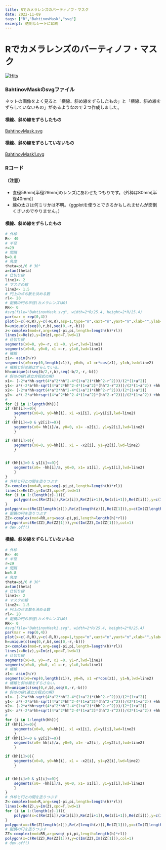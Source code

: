 ```yaml
---
title: Rでカメラレンズのバーティノフ・マスク
date: 2022-11-09
tags: ["R","BahtinovMask","svg"]
excerpt: 透明なシートに印刷
---
```


# Rでカメラレンズのバーティノフ・マスク

[![Hits](https://hits.seeyoufarm.com/api/count/incr/badge.svg?url=https%3A%2F%2Fgitpress.io%2F%40statrstart%2FBahtinovMask01&count_bg=%2379C83D&title_bg=%23555555&icon=&icon_color=%23E7E7E7&title=hits&edge_flat=false)](https://hits.seeyoufarm.com) 

### BahtinovMaskのsvgファイル

ネットの画像をよく見ると「横線、斜め線をずらしたもの」と「横線、斜め線をずらしていないもの」があるようなので２つ作成しました。

#### 横線、斜め線をずらしたもの

[BahtinovMask.svg](https://raw.githubusercontent.com/statrstart/statrstart.github.com/master/source/images/BahtinovMask.svg)

#### 横線、斜め線をずらしていないもの

[BahtinovMask1.svg](https://raw.githubusercontent.com/statrstart/statrstart.github.com/master/source/images/BahtinovMask1.svg)

### Rコード

#### （注意）

- 直径58mm[半径29mm]のレンズにあわせたつもりです。（外枠は80mm[半径40mm]）
- 線の太さは何ミリかは不明。（ggplotを使うとできるかもしれませんが面倒くさいのでやりません。）

#### 横線、斜め線をずらしたもの

```R
# 外枠
R<- 40
# 半径
r=29
# 間隔
b=0.8
# 角度
theta=pi/6 # 30°
a=tan(theta)
# 仕切り線
line1<- 2
# マスクの線
line2<- 1.5
# 円上の点の数を決める数
rl<- 20
# 副鏡の円の半径(カメラレンズは0)
RR<- 0
#svg(file="BahtinovMask.svg", width=2*R/25.4, height=2*R/25.4)
par(mar = rep(0,4))
plot(x=c(-R,R),y=c(-R,R),asp=1,type="n",xaxt="n",yaxt="n",xlab="",ylab="",bty="n",yaxs="i",xaxs="i")
h=unique(c(seq(0,r,b),seq(0,-r,-b)))
z<-complex(mod=r,arg=seq(-pi,pi,length=length(h)*rl))
lines(x=Re(z),y=Im(z),xpd=T,lwd=1)
# 仕切り線
segments(x0=0, y0=-r, x1 =0, y1=r,lwd=line1)
segments(x0=0, y0=0, x1 =-r, y1=0,lwd=line1)
# 横線
z1<- asin(h/r)
segments(x0=rep(0,length(z1)), y0=h, x1 =r*cos(z1), y1=h,lwd=line2)
# 横線と斜め線はずらしている。
hh=unique(c(seq(b/2,r,b),seq(-b/2,-r,-b)))
# 斜めの線(連立方程式の解)
x1<- (-2*a*hh-sqrt(4*a^2*hh^2-4*(1+a^2)*(hh^2-r^2)))/(2*(1+a^2))
y1<- a*(-2*a*hh-sqrt(4*a^2*hh^2-4*(1+a^2)*(hh^2-r^2)))/(2*(1+a^2)) +hh
x2<- (-2*a*hh+sqrt(4*a^2*hh^2-4*(1+a^2)*(hh^2-r^2)))/(2*(1+a^2))
y2<- a*(-2*a*hh+sqrt(4*a^2*hh^2-4*(1+a^2)*(hh^2-r^2)))/(2*(1+a^2)) +hh
#
for (i in 1:length(hh)){
if (hh[i]<=0){
	segments(x0=0, y0=hh[i], x1 =x1[i], y1=y1[i],lwd=line2)
	}
if (hh[i]<=0 & y2[i]>=0){
	segments(x0= hh[i]/a, y0=0, x1= -x2[i], y1=y2[i],lwd=line2)
	}

if (hh[i]>0){
	segments(x0=0, y0=hh[i], x1 = -x2[i], y1=y2[i],lwd=line2)
	}


if (hh[i]>0 & y1[i]<=0){
	segments(x0= -hh[i]/a, y0=0, x1= x1[i], y1=y1[i],lwd=line2)
	}
}
# 外枠と円との間を塗りつぶす
Z<-complex(mod=R,arg=seq(-pi,pi,length=length(h)*rl))
lines(x=Re(Z),y=Im(Z),xpd=T,lwd=1)
for (i in 1:(length(z)-1)){
	polygon(x=c(Re(Z[i]),Re(z[i]),Re(Z[i+1]),Re(z[i+1]),Re(Z[i])),y=c(Im(Z[i]),Im(z[i]),Im(Z[i+1]),Im(z[i+1]),Im(Z[i])),col=1,xpd=T)
}
polygon(x=c(Re(Z[length(z)]),Re(z[length(z)]),Re(Z[1])),y=c(Im(Z[length(z)]),Im(z[length(z)]),Im(Z[1])),col=1,xpd=T)
# 副鏡の円を塗りつぶす
ZZ<-complex(mod=RR,arg=seq(-pi,pi,length=length(h)*rl))
polygon(x=c(Re(ZZ),Re(ZZ[1])),y=c(Im(ZZ),Im(ZZ[1])),col=1)
# dev.off()
```

#### 横線、斜め線をずらしていないもの

```R
# 外枠
R<- 40
# 半径
r=29
# 間隔
b=0.8
# 角度
theta=pi/6 # 30°
a=tan(theta)
# 仕切り線
line1<- 2
# マスクの線
line2<- 1.5
# 円上の点の数を決める数
rl<- 20
# 副鏡の円の半径(カメラレンズは0)
RR<- 0
#svg(file="BahtinovMask1.svg", width=2*R/25.4, height=2*R/25.4)
par(mar = rep(0,4))
plot(x=c(-R,R),y=c(-R,R),asp=1,type="n",xaxt="n",yaxt="n",xlab="",ylab="",bty="n",yaxs="i",xaxs="i")
h=unique(c(seq(0,r,b),seq(0,-r,-b)))
z<-complex(mod=r,arg=seq(-pi,pi,length=length(h)*rl))
lines(x=Re(z),y=Im(z),xpd=T,lwd=1)
# 仕切り線
segments(x0=0, y0=-r, x1 =0, y1=r,lwd=line1)
segments(x0=0, y0=0, x1 =-r, y1=0,lwd=line1)
# 横線
z1<- asin(h/r)
segments(x0=rep(0,length(z1)), y0=h, x1 =r*cos(z1), y1=h,lwd=line2)
# 横線と斜め線をずらさない。
hh=unique(c(seq(0,r,b),seq(0,-r,-b)))
# 斜めの線(連立方程式の解)
x1<- (-2*a*hh-sqrt(4*a^2*hh^2-4*(1+a^2)*(hh^2-r^2)))/(2*(1+a^2))
y1<- a*(-2*a*hh-sqrt(4*a^2*hh^2-4*(1+a^2)*(hh^2-r^2)))/(2*(1+a^2)) +hh
x2<- (-2*a*hh+sqrt(4*a^2*hh^2-4*(1+a^2)*(hh^2-r^2)))/(2*(1+a^2))
y2<- a*(-2*a*hh+sqrt(4*a^2*hh^2-4*(1+a^2)*(hh^2-r^2)))/(2*(1+a^2)) +hh
#
for (i in 1:length(hh)){
if (hh[i]<=0){
	segments(x0=0, y0=hh[i], x1 =x1[i], y1=y1[i],lwd=line2)
	}
if (hh[i]<=0 & y2[i]>=0){
	segments(x0= hh[i]/a, y0=0, x1= -x2[i], y1=y2[i],lwd=line2)
	}

if (hh[i]>0){
	segments(x0=0, y0=hh[i], x1 = -x2[i], y1=y2[i],lwd=line2)
	}


if (hh[i]>0 & y1[i]<=0){
	segments(x0= -hh[i]/a, y0=0, x1= x1[i], y1=y1[i],lwd=line2)
	}
}
# 外枠と円との間を塗りつぶす
Z<-complex(mod=R,arg=seq(-pi,pi,length=length(h)*rl))
lines(x=Re(Z),y=Im(Z),xpd=T,lwd=1)
for (i in 1:(length(z)-1)){
	polygon(x=c(Re(Z[i]),Re(z[i]),Re(Z[i+1]),Re(z[i+1]),Re(Z[i])),y=c(Im(Z[i]),Im(z[i]),Im(Z[i+1]),Im(z[i+1]),Im(Z[i])),col=1,xpd=T)
}
polygon(x=c(Re(Z[length(z)]),Re(z[length(z)]),Re(Z[1])),y=c(Im(Z[length(z)]),Im(z[length(z)]),Im(Z[1])),col=1,xpd=T)
# 副鏡の円を塗りつぶす
ZZ<-complex(mod=RR,arg=seq(-pi,pi,length=length(h)*rl))
polygon(x=c(Re(ZZ),Re(ZZ[1])),y=c(Im(ZZ),Im(ZZ[1])),col=1)
# dev.off()
```
